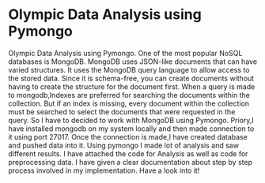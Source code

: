 # Olympic Data Analysis using Pymongo
Olympic Data Analysis using Pymongo.
One of the most popular NoSQL databases is MongoDB. 
MongoDB uses JSON-like documents that can have varied structures. It uses the MongoDB query language to allow access to the stored data. Since it is schema-free, you can create documents without having to create the structure for the document first.
When a query is made to mongodb,Indexes are preferred for searching the documents within the collection. But if an index is missing, every document within the collection must be searched to select the documents that were requested in the query.
So I have to decided to work with MongoDB using Pymongo.
Priory,I have installed mongodb on my system locally and then made connection to it using port 27017.
Once the connection is made,I have created database and pushed data into it.
Using pymongo I made lot of analysis and saw different results.
I have attached the code for Analysis as well as code for preprocessing data.
I have given a clear documentation about step by step process involved in my implementation.
Have a look into it!
